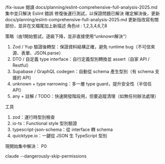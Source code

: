 /fix-issue
閱讀 docs/planning/eslint-comprehensive-full-analysis-2025.md
集中並只解決 Eslint 錯誤
修復後運行測試，以保證問題已解決
確定解決後，更新 docs/planning/eslint-comprehensive-full-analysis-2025.md
更新指改寫有關部份，並非在文檔尾加上新描述
角色id : 1,2,3,4,6,7,8

策略（由1開始嘗試，逐級下降，並非直接使用“unknown解決“）
1. Zod / Yup 驗證後轉型：保證資料結構正確，避免 runtime bug（不可信來源、表單、JSON.parse）
2. DTO / 自定義 type interface：自行定義型別轉換並 assert（自家 API / Restful）
3. Supabase / GraphQL codegen：自動從 schema 產生型別（有 schema 支援的 API）
4. unknown + type narrowing：多一層 type guard，提升安全性（半信任 API）
5. any + 註解 / TODO：快速開發階段用，但要追蹤清理（如無任何辦法處理）

工具
1. zod：運行時型別檢查
2. io-ts：Functional style 型別驗證
3. typescript-json-schema：從 interface 轉 schema
4. quicktype.io：一鍵從 JSON 生 TypeScript 型別

現開始集中解決： P0





claude --dangerously-skip-permissions
